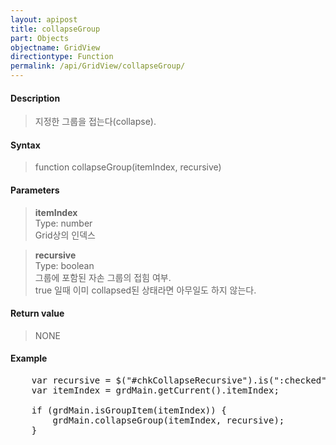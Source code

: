 ```yaml
---
layout: apipost
title: collapseGroup
part: Objects
objectname: GridView
directiontype: Function
permalink: /api/GridView/collapseGroup/
---
```



#### Description

> 지정한 그룹을 접는다(collapse). 

#### Syntax

> function collapseGroup(itemIndex, recursive)

#### Parameters

> **itemIndex**  
> Type: number  
> Grid상의 인덱스  

> **recursive**  
> Type: boolean  
> 그룹에 포함된 자손 그룹의 접힘 여부.  
> true 일때 이미 collapsed된 상태라면 아무일도 하지 않는다.  

#### Return value

> NONE

#### Example

<pre class="prettyprint">
    var recursive = $("#chkCollapseRecursive").is(":checked");
    var itemIndex = grdMain.getCurrent().itemIndex;
 
    if (grdMain.isGroupItem(itemIndex)) {
        grdMain.collapseGroup(itemIndex, recursive);
    }
</pre>



